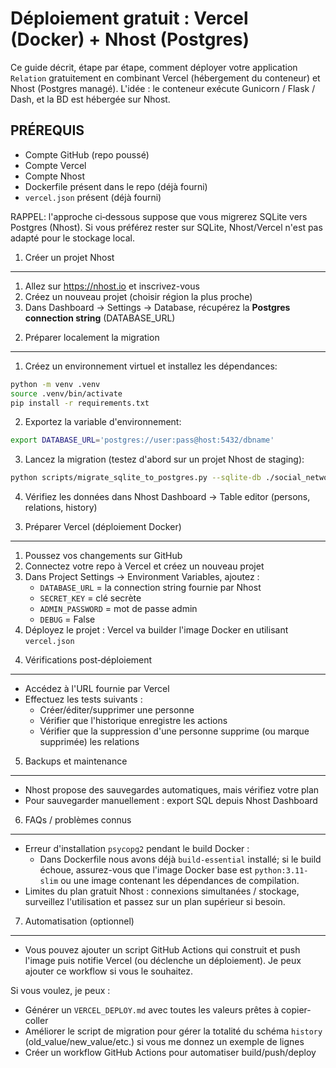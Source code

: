 # Déploiement gratuit : Vercel (Docker) + Nhost (Postgres)

Ce guide décrit, étape par étape, comment déployer votre application `Relation`
gratuitement en combinant Vercel (hébergement du conteneur) et Nhost (Postgres
managé). L'idée : le conteneur exécute Gunicorn / Flask / Dash, et la BD est
hébergée sur Nhost.

PRÉREQUIS
---------
- Compte GitHub (repo poussé)
- Compte Vercel
- Compte Nhost
- Dockerfile présent dans le repo (déjà fourni)
- `vercel.json` présent (déjà fourni)

RAPPEL: l'approche ci‑dessous suppose que vous migrerez SQLite vers Postgres
(Nhost). Si vous préférez rester sur SQLite, Nhost/Vercel n'est pas adapté pour
le stockage local.

1) Créer un projet Nhost
------------------------
1. Allez sur https://nhost.io et inscrivez-vous
2. Créez un nouveau projet (choisir région la plus proche)
3. Dans Dashboard → Settings → Database, récupérez la **Postgres connection string** (DATABASE_URL)

2) Préparer localement la migration
-----------------------------------
1. Créez un environnement virtuel et installez les dépendances:
```bash
python -m venv .venv
source .venv/bin/activate
pip install -r requirements.txt
```
2. Exportez la variable d'environnement:
```bash
export DATABASE_URL='postgres://user:pass@host:5432/dbname'
```
3. Lancez la migration (testez d'abord sur un projet Nhost de staging):
```bash
python scripts/migrate_sqlite_to_postgres.py --sqlite-db ./social_network.db
```
4. Vérifiez les données dans Nhost Dashboard → Table editor (persons, relations, history)

3) Préparer Vercel (déploiement Docker)
---------------------------------------
1. Poussez vos changements sur GitHub
2. Connectez votre repo à Vercel et créez un nouveau projet
3. Dans Project Settings → Environment Variables, ajoutez :
   - `DATABASE_URL` = la connection string fournie par Nhost
   - `SECRET_KEY` = clé secrète
   - `ADMIN_PASSWORD` = mot de passe admin
   - `DEBUG` = False
4. Déployez le projet : Vercel va builder l'image Docker en utilisant `vercel.json`

4) Vérifications post‑déploiement
--------------------------------
- Accédez à l'URL fournie par Vercel
- Effectuez les tests suivants :
  - Créer/éditer/supprimer une personne
  - Vérifier que l'historique enregistre les actions
  - Vérifier que la suppression d'une personne supprime (ou marque supprimée) les relations

5) Backups et maintenance
-------------------------
- Nhost propose des sauvegardes automatiques, mais vérifiez votre plan
- Pour sauvegarder manuellement : export SQL depuis Nhost Dashboard

6) FAQs / problèmes connus
--------------------------
- Erreur d'installation `psycopg2` pendant le build Docker :
  - Dans Dockerfile nous avons déjà `build-essential` installé; si le build
    échoue, assurez-vous que l'image Docker base est `python:3.11-slim` ou
    une image contenant les dépendances de compilation.
- Limites du plan gratuit Nhost : connexions simultanées / stockage, surveillez
  l'utilisation et passez sur un plan supérieur si besoin.

7) Automatisation (optionnel)
----------------------------
- Vous pouvez ajouter un script GitHub Actions qui construit et push l'image puis
  notifie Vercel (ou déclenche un déploiement). Je peux ajouter ce workflow si
  vous le souhaitez.


Si vous voulez, je peux :
- Générer un `VERCEL_DEPLOY.md` avec toutes les valeurs prêtes à copier-coller
- Améliorer le script de migration pour gérer la totalité du schéma `history`
  (old_value/new_value/etc.) si vous me donnez un exemple de lignes
- Créer un workflow GitHub Actions pour automatiser build/push/deploy

